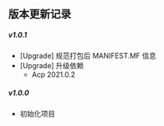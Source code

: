 ## 版本更新记录

##### v1.0.1

- [Upgrade] 规范打包后 MANIFEST.MF 信息
- [Upgrade] 升级依赖
    - Acp 2021.0.2

##### v1.0.0

- 初始化项目